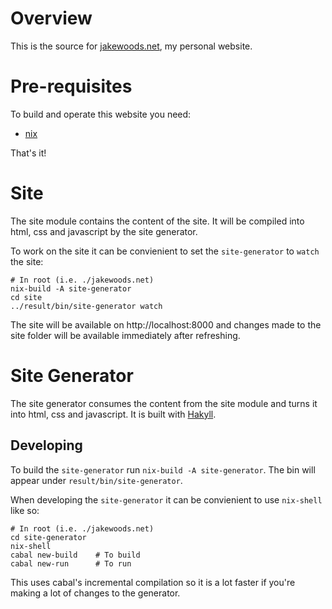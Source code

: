 # Overview

This is the source for [jakewoods.net](https://jakewoods.net), my personal website.

# Pre-requisites

To build and operate this website you need:

- [nix](https://nixos.org/nix/)

That's it!

# Site

The site module contains the content of the site. It will be compiled into html, css and javascript by the
site generator.

To work on the site it can be convienient to set the `site-generator` to `watch` the site:

```
# In root (i.e. ./jakewoods.net)
nix-build -A site-generator
cd site
../result/bin/site-generator watch
```

The site will be available on http://localhost:8000 and changes made to the site folder will be available
immediately after refreshing.

# Site Generator

The site generator consumes the content from the site module and turns it into html, css and javascript. It
is built with [Hakyll](https://jaspervdj.be/hakyll/).

## Developing

To build the `site-generator` run `nix-build -A site-generator`. The bin will appear under
`result/bin/site-generator`.

When developing the `site-generator` it can be convienient to use `nix-shell` like so:

```
# In root (i.e. ./jakewoods.net)
cd site-generator
nix-shell
cabal new-build    # To build
cabal new-run      # To run
```

This uses cabal's incremental compilation so it is a lot faster if you're making a lot of changes to
the generator.
